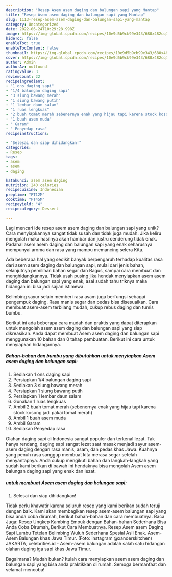 ```yaml
---
description: "Resep Asem asem daging dan balungan sapi yang Mantap"
title: "Resep Asem asem daging dan balungan sapi yang Mantap"
slug: 1113-resep-asem-asem-daging-dan-balungan-sapi-yang-mantap
category: Uncategorized
date: 2022-06-24T10:29:28.998Z
image: https://img-global.cpcdn.com/recipes/10e9d5b9cb99e343/680x482cq70/asem-asem-daging-dan-balungan-sapi-foto-resep-utama.jpg
hideToc: false
enableToc: true
enableTocContent: false
thumbnail: https://img-global.cpcdn.com/recipes/10e9d5b9cb99e343/680x482cq70/asem-asem-daging-dan-balungan-sapi-foto-resep-utama.jpg
cover: https://img-global.cpcdn.com/recipes/10e9d5b9cb99e343/680x482cq70/asem-asem-daging-dan-balungan-sapi-foto-resep-utama.jpg
author: Admin
authorAv: notfound
ratingvalue: 3
reviewcount: 22
recipeingredient:
- "1 ons daging sapi"
- "1/4 balungan daging sapi"
- "3 siung bawang merah"
- "1 siung bawang putih"
- "1 lembar daun salam"
- "1 ruas lengkuas"
- "2 buah tomat merah sebenernya enak yang hijau tapi karena stock kosong jadi pakai tomat merah"
- "1 buah asem muda"
- " Garam"
- " Penyedap rasa"
recipeinstructions:

- "Selesai dan siap dihidangkan!"
categories:
- Resep
tags:
- asem
- asem
- daging

katakunci: asem asem daging 
nutrition: 240 calories
recipecuisine: Indonesian
preptime: "PT12M"
cooktime: "PT45M"
recipeyield: "4"
recipecategory: Dessert

---
```





Lagi mencari ide resep asem asem daging dan balungan sapi yang unik? Cara menyiapkannya sangat tidak susah dan tidak juga mudah. Jika keliru mengolah maka hasilnya akan hambar dan justru cenderung tidak enak. Padahal asem asem daging dan balungan sapi yang enak seharusnya mempunyai aroma dan rasa yang mampu memancing selera Kita.





Ada beberapa hal yang sedikit banyak berpengaruh terhadap kualitas rasa dari asem asem daging dan balungan sapi, mulai dari jenis bahan, selanjutnya pemilihan bahan segar dan Bagus, sampai cara membuat dan menghidangkannya. Tidak usah pusing jika hendak menyiapkan asem asem daging dan balungan sapi yang enak,      asal sudah tahu triknya maka hidangan ini bisa jadi sajian istimewa.














Belimbing sayur selain memberi rasa asam juga berfungsi sebagai pengempuk daging. Rasa manis segar dan pedas bisa disesuaikan. Cara membuat asem-asem terbilang mudah, cukup rebus daging dan tumis bumbu.






Berikut ini ada beberapa cara mudah dan praktis yang dapat diterapkan untuk mengolah asem asem daging dan balungan sapi yang siap dikreasikan. Anda dapat membuat Asem asem daging dan balungan sapi menggunakan 10 bahan dan 0 tahap pembuatan. Berikut ini cara untuk menyiapkan hidangannya.

<!--inarticleads1-->

##### Bahan-bahan dan bumbu yang dibutuhkan untuk menyiapkan Asem asem daging dan balungan sapi:

1. Sediakan 1 ons daging sapi
1. Persiapkan 1/4 balungan daging sapi
1. Sediakan 3 siung bawang merah
1. Persiapkan 1 siung bawang putih
1. Persiapkan 1 lembar daun salam
1. Gunakan 1 ruas lengkuas
1. Ambil 2 buah tomat merah (sebenernya enak yang hijau tapi karena stock kosong jadi pakai tomat merah)
1. Ambil 1 buah asem muda
1. Ambil  Garam
1. Sediakan  Penyedap rasa


Olahan daging sapi di Indonesia sangat populer dan terkenal lezat. Tak hanya rendang, daging sapi sangat lezat saat masak menjadi sayur asem-asem daging dengan rasa manis, asam, dan pedas khas Jawa. Kuahnya yang penuh rasa sanggup membuat kita merasa segar setelah menyantapnya. Anda cukup mengikuti bahan dan langkah-langkah yang sudah kami berikan di bawah ini hendaknya bisa mengolah Asem asem balungan daging sapi yang enak dan lezat. 

<!--inarticleads2-->

#####  untuk membuat Asem asem daging dan balungan sapi:


1. Selesai dan siap dihidangkan!

Tidak perlu khawatir karena seluruh resep yang kami berikan sudah teruji dengan baik. Kami akan membagikan resep asem-asem balungan sapi yang bisa anda coba dirumah, berikut bahan-bahan dan cara membuatnya. Baca Juga: Resep Ungkep Kambing Empuk dengan Bahan-bahan Sederhana Bisa Anda Coba Dirumah, Berikut Cara Membuatnya. Resep Asem asem Daging Sapi Lumbu Tetelan Belimbing Wuluh Sederhana Spesial Asli Enak. Asem-Asem Balungan khas Jawa Timur. (Foto: instagram @xanderskitchen) JAKARTA, celebrities.id - Asem-asem balungan adalah salah satu hidangan olahan daging iga sapi khas Jawa Timur. 

Bagaimana? Mudah bukan? Itulah cara menyiapkan asem asem daging dan balungan sapi yang bisa anda praktikkan di rumah. Semoga bermanfaat dan selamat mencoba!
